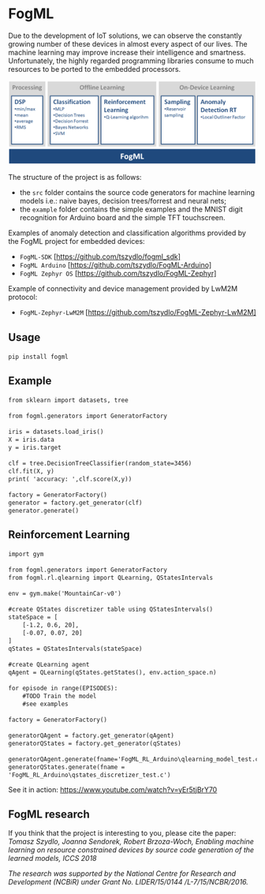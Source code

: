 # FogML

Due to the development of IoT solutions, we can observe the constantly growing number of these devices in almost every aspect of our lives. The machine learning may improve increase their intelligence and smartness. Unfortunately, the highly regarded programming libraries consume to much resources to be ported to the embedded processors.

![Classification pipeline](./doc/algorithms.png)

The structure of the project is as follows:
* the `src` folder contains the source code generators for machine learning models i.e.: naive bayes, decision trees/forrest and neural nets;
* the `example` folder contains the simple examples and the MNIST digit recognition for Arduino board and the simple TFT touchscreen.

Examples of anomaly detection and classification algorithms provided by the FogML project for embedded devices:
* `FogML-SDK` [https://github.com/tszydlo/fogml_sdk]
* `FogML Arduino` [https://github.com/tszydlo/FogML-Arduino]
* `FogML Zephyr OS` [https://github.com/tszydlo/FogML-Zephyr]

Example of connectivity and device management provided by LwM2M protocol:
* `FogML-Zephyr-LwM2M` [https://github.com/tszydlo/FogML-Zephyr-LwM2M]

## Usage

`pip install fogml`


## Example

```
from sklearn import datasets, tree

from fogml.generators import GeneratorFactory

iris = datasets.load_iris()
X = iris.data
y = iris.target

clf = tree.DecisionTreeClassifier(random_state=3456)
clf.fit(X, y)
print( 'accuracy: ',clf.score(X,y))

factory = GeneratorFactory()
generator = factory.get_generator(clf)
generator.generate()
```

## Reinforcement Learning

```
import gym

from fogml.generators import GeneratorFactory
from fogml.rl.qlearning import QLearning, QStatesIntervals

env = gym.make('MountainCar-v0')

#create QStates discretizer table using QStatesIntervals()
stateSpace = [
    [-1.2, 0.6, 20],
    [-0.07, 0.07, 20]
]
qStates = QStatesIntervals(stateSpace)

#create QLearning agent
qAgent = QLearning(qStates.getStates(), env.action_space.n)

for episode in range(EPISODES):
    #TODO Train the model
    #see examples

factory = GeneratorFactory()

generatorQAgent = factory.get_generator(qAgent)
generatorQStates = factory.get_generator(qStates)

generatorQAgent.generate(fname='FogML_RL_Arduino\qlearning_model_test.c')
generatorQStates.generate(fname = 'FogML_RL_Arduino\qstates_discretizer_test.c')

```

See it in action:
https://www.youtube.com/watch?v=yEr5tjBrY70

## FogML research

If you think that the project is interesting to you, please cite the paper:
_Tomasz Szydlo, Joanna Sendorek, Robert Brzoza-Woch, Enabling machine learning on resource constrained devices by source code generation of the learned models, ICCS 2018_

_The research was supported by the National Centre for Research and Development (NCBiR) under Grant No. LIDER/15/0144 /L-7/15/NCBR/2016._
